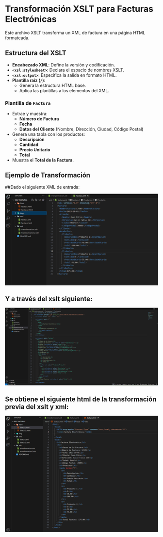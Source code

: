 # Transformación XSLT para Facturas Electrónicas

Este archivo XSLT transforma un XML de factura en una página HTML formateada.

## Estructura del XSLT

- **Encabezado XML**: Define la versión y codificación.
- **`<xsl:stylesheet>`**: Declara el espacio de nombres XSLT.
- **`<xsl:output>`**: Especifica la salida en formato HTML.
- **Plantilla raíz (`/`)**:
  - Genera la estructura HTML base.
  - Aplica las plantillas a los elementos del XML.

### Plantilla de `Factura`
- Extrae y muestra:
  - **Número de Factura**
  - **Fecha**
  - **Datos del Cliente** (Nombre, Dirección, Ciudad, Código Postal)
- Genera una tabla con los productos:
  - **Descripción**
  - **Cantidad**
  - **Precio Unitario**
  - **Total**
- Muestra el **Total de la Factura**.

## Ejemplo de Transformación

##Dado el siguiente XML de entrada:

![Captura formato XML](img/Captura%20xml.png)

## Y a través del xslt siguiente:
![Captura formato XSLT](img/Captura%20xslt.png)

## Se obtiene el siguiente html de la transformación previa del xslt y xml:

![Captura formato XSLT](img/Captura%20html.png)


